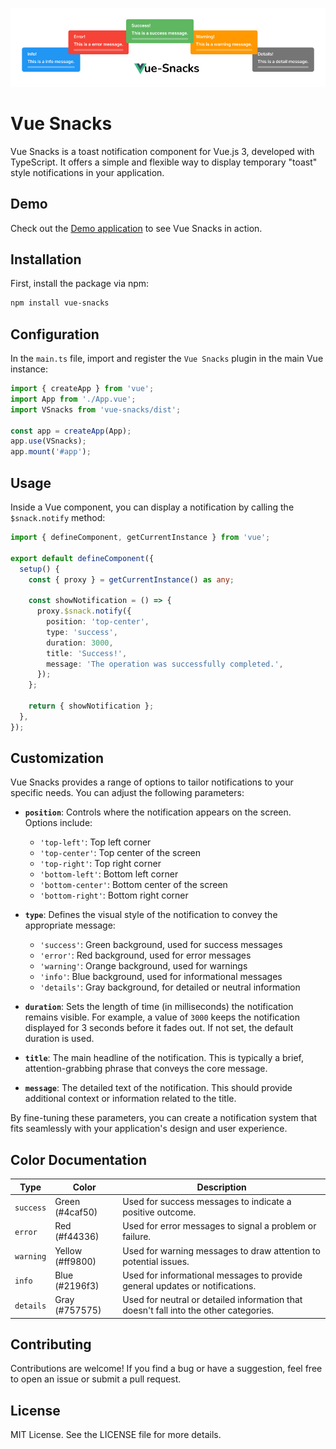 ![Cover](https://github.com/KlaytonJr/vue-snacks/blob/main/src/assets/vue-snacks-cover.jpg?raw=true)

# Vue Snacks

Vue Snacks is a toast notification component for Vue.js 3, developed with TypeScript. It offers a simple and flexible way to display temporary "toast" style notifications in your application.

## Demo

Check out the [Demo application](https://vue-snacks.web.app/) to see Vue Snacks in action.

## Installation

First, install the package via npm:

```bash
npm install vue-snacks
```

## Configuration

In the `main.ts` file, import and register the `Vue Snacks` plugin in the main Vue instance:

```ts
import { createApp } from 'vue';
import App from './App.vue';
import VSnacks from 'vue-snacks/dist';

const app = createApp(App);
app.use(VSnacks);
app.mount('#app');
```

## Usage

Inside a Vue component, you can display a notification by calling the `$snack.notify` method:

```ts
import { defineComponent, getCurrentInstance } from 'vue';

export default defineComponent({
  setup() {
    const { proxy } = getCurrentInstance() as any;

    const showNotification = () => {
      proxy.$snack.notify({
        position: 'top-center',
        type: 'success',
        duration: 3000,
        title: 'Success!',
        message: 'The operation was successfully completed.',
      });
    };

    return { showNotification };
  },
});
```

## Customization

Vue Snacks provides a range of options to tailor notifications to your specific needs. You can adjust the following parameters:

- **`position`**: Controls where the notification appears on the screen. Options include:
  - `'top-left'`: Top left corner
  - `'top-center'`: Top center of the screen
  - `'top-right'`: Top right corner
  - `'bottom-left'`: Bottom left corner
  - `'bottom-center'`: Bottom center of the screen
  - `'bottom-right'`: Bottom right corner

- **`type`**: Defines the visual style of the notification to convey the appropriate message:
  - `'success'`: Green background, used for success messages
  - `'error'`: Red background, used for error messages
  - `'warning'`: Orange background, used for warnings
  - `'info'`: Blue background, used for informational messages
  - `'details'`: Gray background, for detailed or neutral information

- **`duration`**: Sets the length of time (in milliseconds) the notification remains visible. For example, a value of `3000` keeps the notification displayed for 3 seconds before it fades out. If not set, the default duration is used.

- **`title`**: The main headline of the notification. This is typically a brief, attention-grabbing phrase that conveys the core message.

- **`message`**: The detailed text of the notification. This should provide additional context or information related to the title.

By fine-tuning these parameters, you can create a notification system that fits seamlessly with your application's design and user experience.

## Color Documentation

| **Type**   | **Color**  | **Description**            |
|------------|------------|----------------------------|
| `success`  | Green (#4caf50)  | Used for success messages to indicate a positive outcome. |
| `error`    | Red (#f44336)    | Used for error messages to signal a problem or failure.   |
| `warning`  | Yellow (#ff9800) | Used for warning messages to draw attention to potential issues. |
| `info`     | Blue (#2196f3)   | Used for informational messages to provide general updates or notifications. |
| `details`  | Gray (#757575)   | Used for neutral or detailed information that doesn't fall into the other categories. |

## Contributing

Contributions are welcome! If you find a bug or have a suggestion, feel free to open an issue or submit a pull request.

## License

MIT License. See the LICENSE file for more details.
